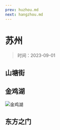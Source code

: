 ```yaml
---
prev: huzhou.md
next: hangzhou.md
---
```


# 苏州

> 时间：2023-09-01

## 山塘街

## 金鸡湖

![金鸡湖](https://img.lzwcyd.cn/img/202309041948813.jpg)

## 东方之门
